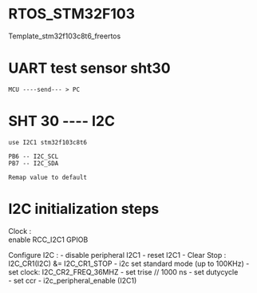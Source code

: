 # RTOS_STM32F103
Template_stm32f103c8t6_freertos
# UART test sensor sht30

	MCU ----send--- > PC
	
# SHT 30 ----  I2C 
	
	use I2C1 stm32f103c8t6
	
	PB6 -- I2C_SCL
	PB7 -- I2C_SDA
	
    Remap value to default


# I2C initialization steps

Clock : 	
		enable RCC_I2C1
				GPIOB

Configure I2C :
 			- disable peripheral I2C1
 			- reset I2C1 
 			- Clear Stop : I2C_CR1(I2C) &= I2C_CR1_STOP
 			- i2c set standard mode (up to 100KHz)
 			- set clock: I2C_CR2_FREQ_36MHZ
 			- set trise 				// 1000 ns
 			- set dutycycle 			
 			- set ccr
 			- i2c_peripheral_enable (I2C1)

